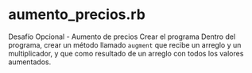 # aumento_precios.rb

Desafío Opcional - Aumento de precios
Crear el programa
Dentro del programa, crear un método llamado `augment` que recibe un arreglo y un
multiplicador, y que como resultado de un arreglo con todos los valores aumentados.
